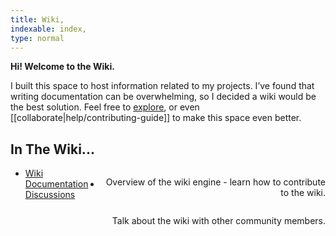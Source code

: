 ```yaml
---
title: Wiki,
indexable: index,
type: normal
---
```


**Hi! Welcome to the Wiki.**

I built this space to host information related to my projects. I’ve found that writing documentation can be overwhelming, so I decided a wiki would be the best solution. Feel free to [explore](#in-the-wiki...), or even [[collaborate|help/contributing-guide]] to make this space even better.


## In The Wiki...
<ul>
    <li>
        <a href="help/" style="float: left; width: 25%">Wiki Documentation</a>
        <p style="float: right; width: 75%; text-align: right">Overview of the wiki engine - learn how to contribute to the wiki.</p>
    </li>
    <li>
        <a href="https://github.com/itsdanjc/wiki/discussions" style="float: left; width: 25%" rel="noopener noreferrer external" target="_blank">Discussions</a>
        <p style="float: right; width: 75%; text-align: right">Talk about the wiki with other community members.</p>
    </li>
</ul>